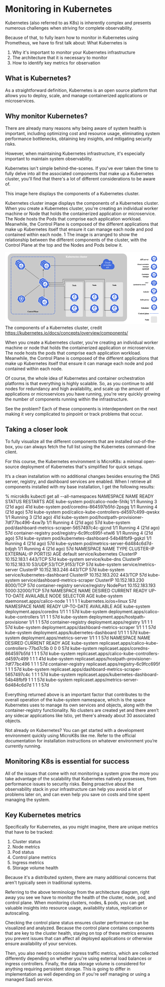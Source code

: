 # Monitoring in Kubernetes

Kubernetes (also referred to as K8s) is inherently complex and presents numerous challenges when striving for complete observability.

Because of that, to fully learn how to monitor in Kubernetes using Prometheus, we have to first talk about:
What Kubernetes is
1. Why it's important to monitor your Kubernetes infrastructure
2. The architecture that it is necessary to monitor
3. How to identify key metrics for observation
 
## What is Kubernetes?
As a straightforward definition, Kubernetes is an open source platform that allows you to deploy, scale, and manage containerized applications or microservices.

## Why monitor Kubernetes?
There are already many reasons why being aware of system health is important, including optimizing cost and resource usage, eliminating system performance bottlenecks, obtaining key insights, and mitigating security risks. 

However, when maintaining Kubernetes infrastructure, it's especially important to maintain system observability.

Kubernetes isn't simple behind-the-scenes. If you've ever taken the time to fully delve into all the associated components that make up a Kubernetes cluster, you'll find that there's a lot of different considerations to be aware of.

This image here displays the components of a Kubernetes cluster. 

 

Kubernetes cluster image displays the components of a Kubernetes cluster. When you create a Kubernetes cluster, you're creating an individual worker machine or Node that holds the containerized application or microservice. The Node hosts the Pods that comprise each application workload. Meanwhile, the Control Plane is composed of the different applications that make up Kubernetes itself that ensure it can manage each node and pod contained within each node. 1 The image is arranged to show the relationship between the different components of the cluster, with the Control Plane at the top and the Nodes and Pods below it. 

![K8S Architecture](https://github.com/vamsikrishna2049/Kubernetes/blob/2f88ce67a99a91076fafc2dba9e15ea04700bafc/K8S%20Monitoring/K8S%20Architecture.png)
The components of a Kubernetes cluster, credit https://kubernetes.io/docs/concepts/overview/components/

When you create a Kubernetes cluster, you're creating an individual worker machine or node that holds the containerized application or microservice. The node hosts the pods that comprise each application workload. Meanwhile, the Control Plane is composed of the different applications that make up Kubernetes itself that ensure it can manage each node and pod contained within each node.

Of course, the whole idea of Kubernetes and container orchestration platforms is that everything is highly scalable. So, as you continue to add nodes for redundancy and high availability, and scale up the amount of applications or microservices you have running, you're very quickly growing the number of components running within the infrastructure. 

See the problem? Each of these components is interdependent on the next making it very complicated to pinpoint or track problems that occur. 

 
## Taking a closer look
To fully visualize all the different components that are installed out-of-the-box, you can always fetch the full list using the Kubernetes command-line client.

For this course, the Kubernetes environment is MicroK8s: a minimal open-source deployment of Kubernetes that's simplified for quick setups. 

It’s a clean installation with no additional changes besides ensuring the DNS server, registry, and dashboard services are enabled. When I retrieve all components installed with my base installation, I get the following results:

 

% microk8s kubectl get all --all-namespaces
NAMESPACE            NAME                                             READY   STATUS    RESTARTS      AGE
kube-system          pod/calico-node-5hlkj                            1/1     Running   3 (21d ago)   41d
kube-system          pod/coredns-864597b5fd-2psgq                     1/1     Running   4 (21d ago)   57d
kube-system          pod/calico-kube-controllers-d4597c499-qwskx      1/1     Running   3 (21d ago)   41d
kube-system          pod/hostpath-provisioner-7df77bc496-4xw7p        1/1     Running   4 (21d ago)   57d
kube-system          pod/dashboard-metrics-scraper-5657497c4c-gjcnd   1/1     Running   4 (21d ago)   57d
container-registry   pod/registry-6c9fcc695f-xtwl6                    1/1     Running   4 (21d ago)   57d
kube-system          pod/kubernetes-dashboard-54b48fbf9-gqkzl         1/1     Running   4 (21d ago)   57d
kube-system          pod/metrics-server-6d484c6d7d-bdjqh              1/1     Running   4 (21d ago)   57d
NAMESPACE            NAME                                TYPE        CLUSTER-IP       EXTERNAL-IP   PORT(S)                  AGE
default              service/kubernetes                  ClusterIP   10.152.183.1     <none>        443/TCP                  57d
kube-system          service/kube-dns                    ClusterIP   10.152.183.10    <none>        53/UDP,53/TCP,9153/TCP   57d
kube-system          service/metrics-server              ClusterIP   10.152.183.246   <none>        443/TCP                  57d
kube-system          service/kubernetes-dashboard        ClusterIP   10.152.183.202   <none>        443/TCP                  57d
kube-system          service/dashboard-metrics-scraper   ClusterIP   10.152.183.230   <none>        8000/TCP                 57d
container-registry   service/registry                    NodePort    10.152.183.193   <none>        5000:32000/TCP           57d
NAMESPACE     NAME                         DESIRED   CURRENT   READY   UP-TO-DATE   AVAILABLE   NODE SELECTOR            AGE
kube-system   daemonset.apps/calico-node   1         1         1       1            1           kubernetes.io/os=linux   57d
NAMESPACE            NAME                                        READY   UP-TO-DATE   AVAILABLE   AGE
kube-system          deployment.apps/coredns                     1/1     1            1           57d
kube-system          deployment.apps/calico-kube-controllers     1/1     1            1           57d
kube-system          deployment.apps/hostpath-provisioner        1/1     1            1           57d
container-registry   deployment.apps/registry                    1/1     1            1           57d
kube-system          deployment.apps/dashboard-metrics-scraper   1/1     1            1           57d
kube-system          deployment.apps/kubernetes-dashboard        1/1     1            1           57d
kube-system          deployment.apps/metrics-server              1/1     1            1           57d
NAMESPACE            NAME                                                   DESIRED   CURRENT   READY   AGE
kube-system          replicaset.apps/calico-kube-controllers-77bd7c5b       0         0         0       57d
kube-system          replicaset.apps/coredns-864597b5fd                     1         1         1       57d
kube-system          replicaset.apps/calico-kube-controllers-d4597c499      1         1         1       41d
kube-system          replicaset.apps/hostpath-provisioner-7df77bc496        1         1         1       57d
container-registry   replicaset.apps/registry-6c9fcc695f                    1         1         1       57d
kube-system          replicaset.apps/dashboard-metrics-scraper-5657497c4c   1         1         1       57d
kube-system          replicaset.apps/kubernetes-dashboard-54b48fbf9         1         1         1       57d
kube-system          replicaset.apps/metrics-server-6d484c6d7d              1         1         1       57d

Everything returned above is an important factor that contributes to the overall operation of the kube-system namespace, which is the space Kubernetes uses to manage its own services and objects, along with the container-registry functionality. No clusters are created yet and there aren’t any sidecar applications like Istio, yet there's already about 30 associated objects. 

Not already on Kubernetes? You can get started with a development environment quickly using MicroK8s like me. Refer to the official documentation for installation instructions on whatever environment you’re currently running.

 
## Monitoring K8s is essential for success
All of the issues that come with not monitoring a system grow the more you take advantage of the scalability that Kubernetes natively possesses, from performance issues to security risks. Being proactive about the observability stack in your infrastructure can help you avoid a lot of problems later on, and can even help you save on costs and time spent managing the system.

## Key Kubernetes metrics
Specifically for Kubernetes, as you might imagine, there are unique metrics that have to be tracked:

1. Cluster status
2. Node metrics
3. Pod status
4. Control plane metrics
5. Ingress metrics
6. Storage volume health
 
Because it's a distributed system, there are many additional concerns that aren't typically seen in traditional systems.

Referring to the above terminology from the architecture diagram, right away you see we have to monitor the health of the cluster, node, pod, and control plane. When monitoring clusters, nodes, & pods, you can get valuable insights into resource usage, availability status, replication or autoscaling. 

Checking the control plane status ensures cluster performance can be visualized and analyzed. Because the control plane contains components that are key to the cluster health, staying on top of these metrics ensures you prevent issues that can affect all deployed applications or otherwise ensure availability of your services.

Then, you also need to consider ingress traffic metrics, which are collected differently depending on whether you're using external load balances or ingress controllers. Finally, the data storage volume is considered for anything requiring persistent storage. This is going to differ in implementation as well depending on if you're self managing or using a managed SaaS service.

 
